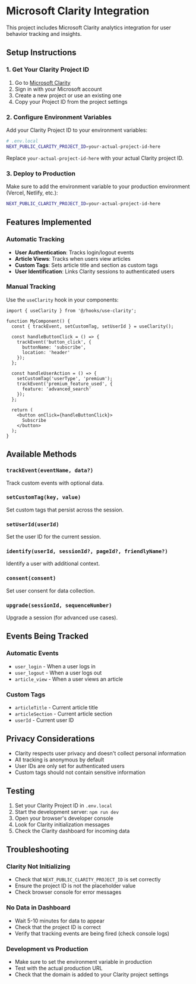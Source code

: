 # Microsoft Clarity Integration

This project includes Microsoft Clarity analytics integration for user behavior tracking and insights.

## Setup Instructions

### 1. Get Your Clarity Project ID

1. Go to [Microsoft Clarity](https://clarity.microsoft.com/)
2. Sign in with your Microsoft account
3. Create a new project or use an existing one
4. Copy your Project ID from the project settings

### 2. Configure Environment Variables

Add your Clarity Project ID to your environment variables:

```bash
# .env.local
NEXT_PUBLIC_CLARITY_PROJECT_ID=your-actual-project-id-here
```

Replace `your-actual-project-id-here` with your actual Clarity project ID.

### 3. Deploy to Production

Make sure to add the environment variable to your production environment (Vercel, Netlify, etc.):

```bash
NEXT_PUBLIC_CLARITY_PROJECT_ID=your-actual-project-id-here
```

## Features Implemented

### Automatic Tracking

- **User Authentication**: Tracks login/logout events
- **Article Views**: Tracks when users view articles
- **Custom Tags**: Sets article title and section as custom tags
- **User Identification**: Links Clarity sessions to authenticated users

### Manual Tracking

Use the `useClarity` hook in your components:

```tsx
import { useClarity } from '@/hooks/use-clarity';

function MyComponent() {
  const { trackEvent, setCustomTag, setUserId } = useClarity();

  const handleButtonClick = () => {
    trackEvent('button_click', {
      buttonName: 'subscribe',
      location: 'header'
    });
  };

  const handleUserAction = () => {
    setCustomTag('userType', 'premium');
    trackEvent('premium_feature_used', {
      feature: 'advanced_search'
    });
  };

  return (
    <button onClick={handleButtonClick}>
      Subscribe
    </button>
  );
}
```

## Available Methods

### `trackEvent(eventName, data?)`
Track custom events with optional data.

### `setCustomTag(key, value)`
Set custom tags that persist across the session.

### `setUserId(userId)`
Set the user ID for the current session.

### `identify(userId, sessionId?, pageId?, friendlyName?)`
Identify a user with additional context.

### `consent(consent)`
Set user consent for data collection.

### `upgrade(sessionId, sequenceNumber)`
Upgrade a session (for advanced use cases).

## Events Being Tracked

### Automatic Events

- `user_login` - When a user logs in
- `user_logout` - When a user logs out
- `article_view` - When a user views an article

### Custom Tags

- `articleTitle` - Current article title
- `articleSection` - Current article section
- `userId` - Current user ID

## Privacy Considerations

- Clarity respects user privacy and doesn't collect personal information
- All tracking is anonymous by default
- User IDs are only set for authenticated users
- Custom tags should not contain sensitive information

## Testing

1. Set your Clarity Project ID in `.env.local`
2. Start the development server: `npm run dev`
3. Open your browser's developer console
4. Look for Clarity initialization messages
5. Check the Clarity dashboard for incoming data

## Troubleshooting

### Clarity Not Initializing

- Check that `NEXT_PUBLIC_CLARITY_PROJECT_ID` is set correctly
- Ensure the project ID is not the placeholder value
- Check browser console for error messages

### No Data in Dashboard

- Wait 5-10 minutes for data to appear
- Check that the project ID is correct
- Verify that tracking events are being fired (check console logs)

### Development vs Production

- Make sure to set the environment variable in production
- Test with the actual production URL
- Check that the domain is added to your Clarity project settings
